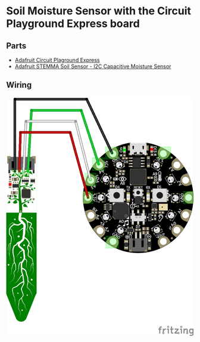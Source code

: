 # Soil Moisture Sensor with the Circuit Playground Express board

## Parts
* [Adafruit Circuit Plaground Express](https://www.adafruit.com/product/3333)
* [Adafruit STEMMA Soil Sensor - I2C Capacitive Moisture Sensor](https://www.adafruit.com/product/4026)

## Wiring
![Soil Sensor](./diagrams/soil_sensor_image.png)